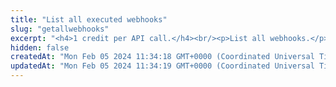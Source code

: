 ```yaml
---
title: "List all executed webhooks"
slug: "getallwebhooks"
excerpt: "<h4>1 credit per API call.</h4><br/><p>List all webhooks.</p>"
hidden: false
createdAt: "Mon Feb 05 2024 11:34:18 GMT+0000 (Coordinated Universal Time)"
updatedAt: "Mon Feb 05 2024 11:34:19 GMT+0000 (Coordinated Universal Time)"
---
```

